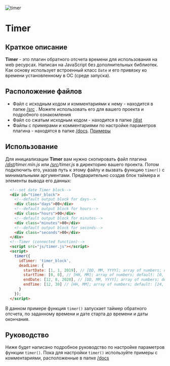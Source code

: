 ![timer](https://user-images.githubusercontent.com/38295556/53374997-5193ee80-395a-11e9-929b-de1603b70123.png)
# Timer
## Краткое описание
**Timer** - это плагин обратного отсчета времени для использования на web ресурсах. Написан на JavaScript без дополнительных библиотек. Как основу использует встроенный класс `Date` и его привязку ко времени установленному в ОС (среде запуска).
## Расположение файлов
* Файл с исходным кодом и комментариями к нему - находится в папке [/src](https://github.com/Kassaila/timer/tree/master/src) . Можете использовать его для вашего проекта и подробного ознакомления
* Файл со сжатым исходным кодом - находится в папке [/dist](https://github.com/Kassaila/timer/tree/master/dist)
* Файлы с примерами и комментариями по настройке параметров плагина - находятся в папке [/docs](https://github.com/Kassaila/timer/tree/master/docs). [Примеры](https://kassaila.github.io/timer/)
## Использование
Для инициализации **Timer** вам нужно скопировать файл плагина *[/dist](https://github.com/Kassaila/timer/tree/master/dist)/timer.min.js* или *[/src](https://github.com/Kassaila/timer/tree/master/src)/timer.js* в директорию вашего проекта.
Потом подключить его, указав путь к этому файлу и вызвать функцию `timer()` с минимальными аргументами. Предварительно создав блок таймера и элементы вывода его данных:
```html
  <!--set date Timer block-->
  <div id="timer_block">
    <!--default output block for days-->
    <div class="days">00</div>
    <!--default output block for hours-->
    <div class="hours">00</div>
    <!--default output block for minutes-->
    <div class="minutes">00</div>
    <!--default output block for seconds-->
    <div class="seconds">00</div>
  </div>
  <!--Timer (connected function)-->
  <script src="js/timer.js"></script>
  <script>
    timer({
      idTimer: 'timer_block',
      deadLine: {
        startDate: [1, 1, 2019], // [DD, MM, YYYY]; array of numbers; default: current date
        startTime: [0, 0], // [HH, MM]; array of numbers; default: [0, 0]
        endDate: [12, 8, 2020], // [DD, MM, YYYY]; array of numbers; default: current date
        endTime: [12, 30] // [HH, MM]; array of numbers; default: [24, 0]
      }
    });
  </script>
```
В данном примере функция `timer()` запускает таймер обратного отсчета, по заданному времени и дате старта до времени и даты окончания.
## Руководство
Ниже будет написано подробное руководство по настройке параметров функции `timer()`.
Пока для настройки `timer()` используйте примеры с комментариями, расположенные в папке [/docs](https://github.com/Kassaila/timer/tree/master/docs)